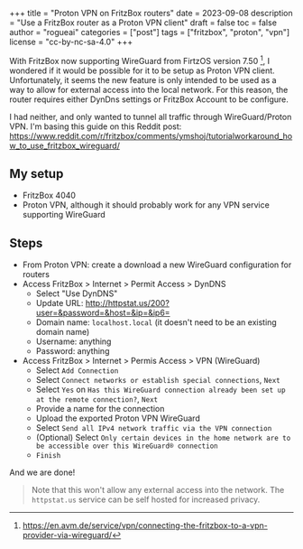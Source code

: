 +++
title = "Proton VPN on FritzBox routers"
date = 2023-09-08
description = "Use a FritzBox router as a Proton VPN client"
draft = false
toc = false
author = "rogueai"
categories = ["post"]
tags = ["fritzbox", "proton", "vpn"]
license = "cc-by-nc-sa-4.0"
+++

With FritzBox now supporting WireGuard from FirtzOS version 7.50 [^1], I wondered if it would be possible for it to be setup as Proton VPN client. 
Unfortunately, it seems the new feature is only intended to be used as a way to allow for external access into the local network. For this reason, the router requires either DynDns settings or FritzBox Account to be configure.

I had neither, and only wanted to tunnel all traffic through WireGuard/Proton VPN. I'm basing this guide on this Reddit post: https://www.reddit.com/r/fritzbox/comments/ymshoj/tutorialworkaround_how_to_use_fritzbox_wireguard/

## My setup
- FritzBox 4040
- Proton VPN, although it should probably work for any VPN service supporting WireGuard

## Steps

- From Proton VPN: create a download a new WireGuard configuration for routers
- Access FritzBox > Internet > Permit Access > DynDNS
  - Select "Use DynDNS"
  - Update URL: http://httpstat.us/200?user=&password=&host=&ip=&ip6=
  - Domain name: `localhost.local` (it doesn't need to be an existing domain name)
  - Username: anything
  - Password: anything
- Access FritzBox > Internet > Permis Access > VPN (WireGuard)
  - Select `Add Connection`
  - Select `Connect networks or establish special connections`, `Next`
  - Select `Yes` on `Has this WireGuard connection already been set up at the remote connection?`, `Next`
  - Provide a name for the connection
  - Upload the exported Proton VPN WireGuard
  - Select `Send all IPv4 network traffic via the VPN connection`
  - (Optional) Select `Only certain devices in the home network are to be accessible over this WireGuard® connection`
  - `Finish`
  
And we are done!

> Note that this won't allow any external access into the network. 
> The `httpstat.us` service can be self hosted for increased privacy.
  


[^1]: https://en.avm.de/service/vpn/connecting-the-fritzbox-to-a-vpn-provider-via-wireguard/
